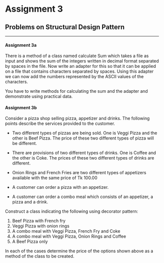# Assignment 3
## Problems on Structural Design Pattern

***

#### Assignment 3a
There is a method of a class named calculate Sum which takes a file as input and shows the sum of the integers written in decimal format separated by spaces in the file. Now write an adapter for this so that it can be applied on a file that contains characters separated by spaces. Using this adapter we can now add the numbers represented by the ASCII values of the characters.

You have to write methods for calculating the sum and the adapter and demonstrate using practical data.


#### Assignment 3b
Consider a pizza shop selling pizza, appetizer and drinks. The following points describe the services provided to the customer.

- Two different types of pizzas are being sold. One is Veggi Pizza and the other is Beef Pizza. The price of these two different types of pizza will be different.

- There are provisions of two different types of drinks. One is Coffee and the other is Coke. The prices of these two different types of drinks are different.

- Onion Rings and French Fries are two different types of appetizers available with the same price of Tk 100.00

- A customer can order a pizza with an appetizer.

- A customer can order a combo meal which consists of an appetizer, a pizza and a drink.

Construct a class indicating the following using decorator pattern:

1. Beef Pizza with French fry
2. Veggi Pizza with onion rings
3. A combo meal with Veggi Pizza, French Fry and Coke
4. A combo meal with Veggi Pizza, Onion Rings and Coffee
5. A Beef Pizza only

In each of the cases determine the price of the options shown above as a method of the class to be created.